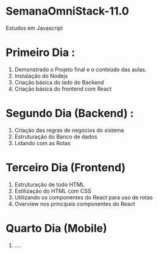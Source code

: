 # SemanaOmniStack-11.0
 Estudos em Javascript

 # Primeiro Dia :

 1. Demonstrado o Projeto final e o conteúdo das aulas.
 2. Instalação do Nodejs
 3. Criação básica do lado do Backend
 4. Criação básica do frontend com React

# Segundo Dia (Backend) :

1. Criação das regras de negócios do sistema
2. Estruturação do Banco de dados
3. Lidando com as Rotas

# Terceiro Dia (Frontend)

1. Estruturação de todo HTML
2. Estilização do HTML com CSS
3. Utilizando os componentes do React para uso de rotas
4. Overview nos principais componentes do React

# Quarto Dia (Mobile)

1. ....
